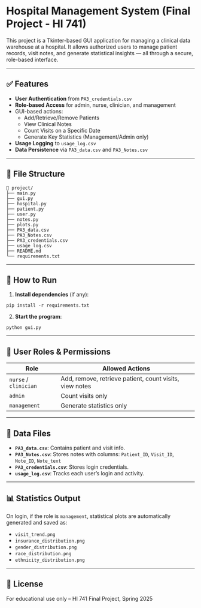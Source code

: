 # Hospital Management System (Final Project - HI 741)

This project is a Tkinter-based GUI application for managing a clinical data warehouse at a hospital. It allows authorized users to manage patient records, visit notes, and generate statistical insights — all through a secure, role-based interface.

---

## ✅ Features

- **User Authentication** from `PA3_credentials.csv`
- **Role-based Access** for admin, nurse, clinician, and management
- GUI-based actions:
  - Add/Retrieve/Remove Patients
  - View Clinical Notes
  - Count Visits on a Specific Date
  - Generate Key Statistics (Management/Admin only)
- **Usage Logging** to `usage_log.csv`
- **Data Persistence** via `PA3_data.csv` and `PA3_Notes.csv`

---

## 📂 File Structure

```
📁 project/
├── main.py
├── gui.py
├── hospital.py
├── patient.py
├── user.py
├── notes.py
├── plots.py
├── PA3_data.csv
├── PA3_Notes.csv
├── PA3_credentials.csv
├── usage_log.csv
├── README.md
└── requirements.txt
```

---

## 🚀 How to Run

1. **Install dependencies** (if any):

```
pip install -r requirements.txt
```

2. **Start the program**:

```
python gui.py
```

---

## 🔐 User Roles & Permissions

| Role        | Allowed Actions                                                                 |
|-------------|----------------------------------------------------------------------------------|
| `nurse` / `clinician` | Add, remove, retrieve patient, count visits, view notes |
| `admin`     | Count visits only                                                               |
| `management`| Generate statistics only                                                        |

---

## 🧪 Data Files

- **`PA3_data.csv`**: Contains patient and visit info.
- **`PA3_Notes.csv`**: Stores notes with columns: `Patient_ID`, `Visit_ID`, `Note_ID`, `Note_text`
- **`PA3_credentials.csv`**: Stores login credentials.
- **`usage_log.csv`**: Tracks each user’s login and activity.

---

## 📊 Statistics Output

On login, if the role is `management`, statistical plots are automatically generated and saved as:
- `visit_trend.png`
- `insurance_distribution.png`
- `gender_distribution.png`
- `race_distribution.png`
- `ethnicity_distribution.png`

---

## 🧾 License

For educational use only – HI 741 Final Project, Spring 2025
